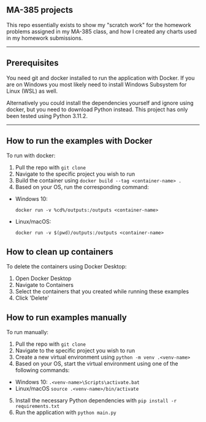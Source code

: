 ## MA-385 projects
This repo essentially exists to show my "scratch work" for the homework problems assigned in my MA-385 class, and how I created any charts used in my homework submissions.

-----

## Prerequisites
You need git and docker installed to run the application with Docker. If you are on Windows you most likely need to install Windows Subsystem for Linux (WSL) as well.

Alternatively you could install the dependencies yourself and ignore using docker, but you need to download Python instead. This project has only been tested using Python 3.11.2.

-----

## How to run the examples with Docker

To run with docker:
1. Pull the repo with ```git clone```
2. Navigate to the specific project you wish to run
3. Build the container using ```docker build --tag <container-name> .```
4. Based on your OS, run the corresponding command:
  - Windows 10:

    ```docker run -v %cd%/outputs:/outputs <container-name>```
  - Linux/macOS:

    ```docker run -v $(pwd)/outputs:/outputs <container-name>```

## How to clean up containers
To delete the containers using Docker Desktop:
1. Open Docker Desktop
2. Navigate to Containers
3. Select the containers that you created while running these examples
4. Click 'Delete'

## How to run examples manually

To run manually:
1. Pull the repo with ```git clone```
2. Navigate to the specific project you wish to run
3. Create a new virtual environment using ```python -m venv .<venv-name>```
4. Based on your OS, start the virtual environment using one of the following commands:
  - Windows 10:
    ```.<venv-name>\Scripts\activate.bat```
  - Linux/macOS
    ```source .<venv-name>/bin/activate```
5. Install the necessary Python dependencies with ```pip install -r requirements.txt```
6. Run the application with ```python main.py```
